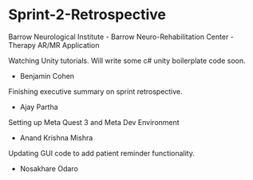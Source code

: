 # Sprint-2-Retrospective

Barrow Neurological Institute - Barrow Neuro-Rehabilitation Center - Therapy AR/MR Application

Watching Unity tutorials. Will write some c# unity boilerplate code soon.

- Benjamin Cohen

Finishing executive summary on sprint retrospective.

- Ajay Partha

Setting up Meta Quest 3 and Meta Dev Environment

- Anand Krishna Mishra

Updating GUI code to add patient reminder functionality.

- Nosakhare Odaro
